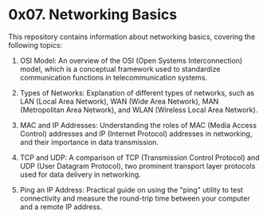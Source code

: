 # 0x07. Networking Basics

This repository contains information about networking basics, covering the following topics:

1. OSI Model: An overview of the OSI (Open Systems Interconnection) model, which is a conceptual framework used to standardize communication functions in telecommunication systems.

2. Types of Networks: Explanation of different types of networks, such as LAN (Local Area Network), WAN (Wide Area Network), MAN (Metropolitan Area Network), and WLAN (Wireless Local Area Network).

3. MAC and IP Addresses: Understanding the roles of MAC (Media Access Control) addresses and IP (Internet Protocol) addresses in networking, and their importance in data transmission.

4. TCP and UDP: A comparison of TCP (Transmission Control Protocol) and UDP (User Datagram Protocol), two prominent transport layer protocols used for data delivery in networking.

5. Ping an IP Address: Practical guide on using the "ping" utility to test connectivity and measure the round-trip time between your computer and a remote IP address.

